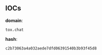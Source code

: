 
## IOCs

__domain__:

```text
tox.chat
```
__hash__:

```text
c2b73063a4a032aede7dfd06391540b3b93f45d8
```